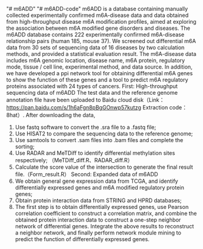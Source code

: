 "# m6ADD" 
"# m6ADD-code" 
m6ADD is a database containing manually collected experimentally confirmed m6A-disease data and data obtained from high-throughput disease m6A modification profiles, aimed at exploring the association between m6A modified gene disorders and diseases. The m6ADD database contains 222 experimentally confirmed m6A-disease relationship pairs (human 185, mouse 37). We screened out differential m6A data from 30 sets of sequencing data of 16 diseases by two calculation methods, and provided a statistical evaluation result. The m6A-disease data includes m6A genomic location, disease name, m6A protein, regulatory mode, tissue / cell line, experimental method, and data source. In addition, we have developed a ppi network tool for obtaining differential m6A genes to show the function of these genes and a tool to predict m6A regulatory proteins associated with 24 types of cancers.
First:
High-throughput sequencing data of m6ADD
The test data and the reference genome annotation file have been uploaded to Baidu cloud disk（Link：https://pan.baidu.com/s/1h6aFgn8pBgGOnwp57kutzg Extraction code：8hat）. 
After downloading the data, 
1. Use fastq software to convert the .sra file to a .fastq file; 
2. Use HISAT2 to compare the sequencing data to the reference genome; 
3. Use samtools to convert .sam files into .bam files and complete the sorting;
4. Use RADAR and MeTDiff to identify differential methylation sites respectively; （MeTDiff_diff.R、RADAR_diff.R）
5. Calculate the score value of the intersection to generate the final result file.（Form_result.R）
Second:
Expanded data of m6ADD
1. We obtain general gene expression data from TCGA, and identify differentially expressed genes and m6A modified regulatory protein genes;
2. Obtain protein interaction data from STRING and HPRD databases;
3. The first step is to obtain differentially expressed genes, use Pearson correlation coefficient to construct a correlation matrix, and combine the obtained protein interaction data to construct a one-step neighbor network of differential genes. Integrate the above results to reconstruct a neighbor network, and finally perform network module mining to predict the function of differentially expressed genes.
